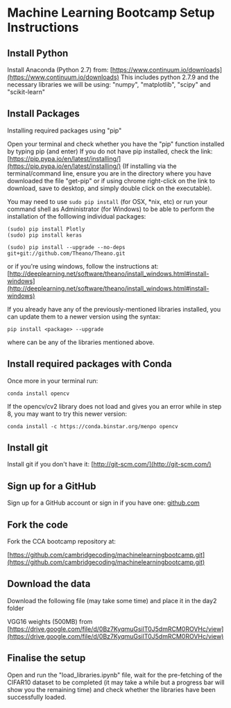 # Machine Learning Bootcamp Setup Instructions

## Install Python

Install Anaconda (Python 2.7) from:  [https://www.continuum.io/downloads](https://www.continuum.io/downloads)
This includes python 2.7.9 and the necessary libraries we will be using: "numpy", "matplotlib", "scipy" and "scikit-learn"

## Install Packages

Installing required packages using "pip"

Open your terminal and check whether you have the "pip" function installed by typing pip (and enter)
If you do not have pip installed, check the link: [https://pip.pypa.io/en/latest/installing/](https://pip.pypa.io/en/latest/installing/) (If installing via the terminal/command line, ensure you are in the directory where you have downloaded the file "get-pip" or if using chrome right-click on the link to download, save to desktop, and simply double click on the executable).

You may need to use `sudo pip install` (for OSX, *nix, etc) or run your command shell as Administrator (for Windows) to be able to perform the installation of the folllowing individual packages:

    (sudo) pip install Plotly
    (sudo) pip install keras

    (sudo) pip install --upgrade --no-deps git+git://github.com/Theano/Theano.git

or if you're using windows, follow the instructions at: [http://deeplearning.net/software/theano/install_windows.html#install-windows](http://deeplearning.net/software/theano/install_windows.html#install-windows)


If you already have any of the previously-mentioned libraries installed, you can update them to a newer version using the syntax: 

    pip install <package> --upgrade

where <package> can be any of the libraries mentioned above.

## Install required packages with Conda

Once more in your terminal run: 

    conda install opencv

If the opencv/cv2 library does not load and gives you an error while in step 8, you may want to try this newer version:

    conda install -c https://conda.binstar.org/menpo opencv


## Install git 

Install git if you don't have it: [http://git-scm.com/](http://git-scm.com/)


##  Sign up for a GitHub 

Sign up for a GitHub account or sign in if you have one: [github.com](https://github.com)


## Fork the code

Fork the CCA bootcamp repository at: 

[https://github.com/cambridgecoding/machinelearningbootcamp.git](https://github.com/cambridgecoding/machinelearningbootcamp.git)

## Download the data

Download the following file (may take some time) and place it in the day2 folder  

VGG16 weights (500MB) from [https://drive.google.com/file/d/0Bz7KyqmuGsilT0J5dmRCM0ROVHc/view](https://drive.google.com/file/d/0Bz7KyqmuGsilT0J5dmRCM0ROVHc/view)

## Finalise the setup

Open and run the "load_libraries.ipynb" file, wait for the pre-fetching of the CIFAR10 dataset to be completed (it may take a while but a progress bar will show you the remaining time) and check whether the libraries have been successfully loaded.
